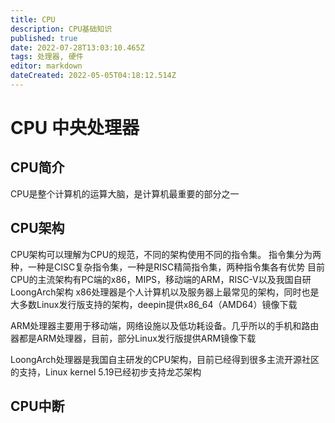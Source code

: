 ```yaml
---
title: CPU
description: CPU基础知识
published: true
date: 2022-07-28T13:03:10.465Z
tags: 处理器, 硬件
editor: markdown
dateCreated: 2022-05-05T04:18:12.514Z
---
```


# CPU 中央处理器
## CPU简介
CPU是整个计算机的运算大脑，是计算机最重要的部分之一

## CPU架构
CPU架构可以理解为CPU的规范，不同的架构使用不同的指令集。
指令集分为两种，一种是CISC复杂指令集，一种是RISC精简指令集，两种指令集各有优势
目前CPU的主流架构有PC端的x86，MIPS，移动端的ARM，RISC-V以及我国自研LoongArch架构
x86处理器是个人计算机以及服务器上最常见的架构，同时也是大多数Linux发行版支持的架构，deepin提供x86_64（AMD64）镜像下载

ARM处理器主要用于移动端，网络设施以及低功耗设备。几乎所以的手机和路由器都是ARM处理器，目前，部分Linux发行版提供ARM镜像下载

LoongArch处理器是我国自主研发的CPU架构，目前已经得到很多主流开源社区的支持，Linux kernel 5.19已经初步支持龙芯架构

## CPU中断
